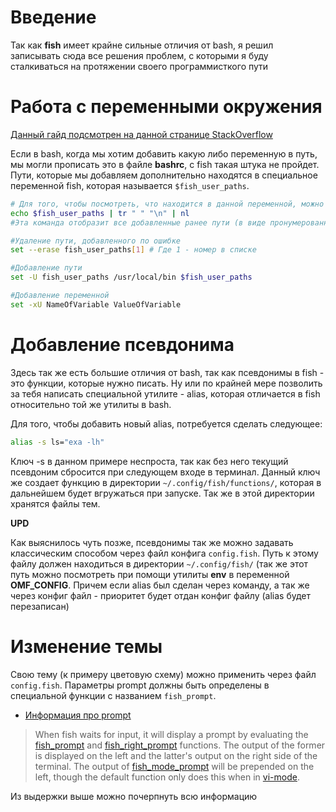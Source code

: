 # Введение

Так как **fish** имеет крайне сильные отличия от bash, я решил записывать сюда все решения проблем, с которыми я буду сталкиваться на протяжении своего программисткого пути

# Работа с переменными окружения

[Данный гайд подсмотрен на данной странице StackOverflow](https://stackoverflow.com/questions/26208231/modifying-path-with-fish-shell)

Если в bash, когда мы хотим добавить какую либо переменную в путь, мы могли прописать это в файле **bashrc**, с fish такая штука не пройдет.
Пути, которые мы добавляем дополнительно находятся в специальное переменной fish, которая называется `$fish_user_paths`.

```bash
# Для того, чтобы посмотреть, что находится в данной переменной, можно воспользоваться следующей командой:
echo $fish_user_paths | tr " " "\n" | nl
#Эта команда отобразит все добавленные ранее пути (в виде пронумерованного списка)

#Удаление пути, добавленного по ошибке
set --erase fish_user_paths[1] # Где 1 - номер в списке

#Добавление пути
set -U fish_user_paths /usr/local/bin $fish_user_paths

#Добавление переменной
set -xU NameOfVariable ValueOfVariable
```

# Добавление псевдонима

Здесь так же есть большие отличия от bash, так как псевдонимы в fish - это функции, которые нужно писать.
Ну или по крайней мере позволить за тебя написать специальной утилите - alias, которая отличается в fish относительно той же утилиты в bash.

Для того, чтобы добавить новый alias, потребуется сделать следующее:

```bash
alias -s ls="exa -lh"
```

Ключ -s в данном примере неспроста, так как без него текущий псевдоним сбросится при следующем входе в терминал.
Данный ключ же создает функцию в директории `~/.config/fish/functions/`, которая в дальнейшем будет вгружаться при запуске.
Так же в этой директории хранятся файлы тем.

**UPD**

Как выяснилось чуть позже, псевдонимы так же можно задавать классическим способом через файл конфига `config.fish`.
Путь к этому файлу должен находиться в директории `~/.config/fish/` (так же этот путь можно посмотреть при помощи утилиты **env** в переменной **OMF_CONFIG**.
Причем если alias был сделан через команду, а так же через конфиг файл - приоритет будет отдан конфиг файлу (alias будет перезаписан)

# Изменение темы

Свою тему (к примеру цветовую схему) можно применить через файл `config.fish`.
Параметры prompt должны быть определены в специальной функции с названием `fish_prompt`.

- [Информация про prompt](https://fishshell.com/docs/current/interactive.html#prompt)

> When fish waits for input, it will display a prompt by evaluating the [fish_prompt](https://fishshell.com/docs/current/cmds/fish_prompt.html#cmd-fish-prompt) and [fish_right_prompt](https://fishshell.com/docs/current/cmds/fish_right_prompt.html#cmd-fish-right-prompt) functions.
> The output of the former is displayed on the left and the latter's output on the right side of the terminal.
> The output of [fish_mode_prompt](https://fishshell.com/docs/current/cmds/fish_mode_prompt.html#cmd-fish-mode-prompt) will be prepended on the left, though the default function only does this when in [vi-mode](https://fishshell.com/docs/current/interactive.html#vi-mode).

Из выдержки выше можно почерпнуть всю информацию
